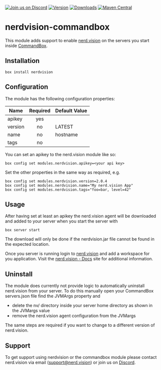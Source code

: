 [![Join us on Discord](https://img.shields.io/discord/588772895870943302?label=join%20us%20on%20discord&logo=discord&style=flat-square)](https://discord.gg/TxPG97U)
[![Version](https://www.forgebox.io/api/v1/entry/nerdvision/badges/version)](https://www.forgebox.io/view/nerdvision)
[![Downloads](https://www.forgebox.io/api/v1/entry/nerdvision/badges/downloads)](https://www.forgebox.io/view/nerdvision)
[![Maven Central](https://img.shields.io/maven-central/v/com.nerdvision/agent.svg?label=Maven%20Central&style=flat-square)](https://search.maven.org/search?q=g:%22com.nerdvision%22%20AND%20a:%22agent%22)
# nerdvision-commandbox

This module adds support to enable [nerd.vision](https://nerd.vision) on the servers you start inside [CommandBox](https://commandbox.ortusbooks.com).

## Installation

````
box install nerdvision
````

## Configuration

The module has the following configuration properties:

| Name   | Required | Default Value 
|--------|:--------:|:-------------|
| apikey | yes      |              |
| version| no       | LATEST       |
| name   | no       | hostname     |
| tags   | no       |              |

You can set an apikey to the nerd.vision module like so:

````
box config set modules.nerdvision.apikey=<your api key>
````

Set the other properties in the same way as required, e.g.

````
box config set modules.nerdvision.version=2.0.4
box config set modules.nerdvision.name="My nerd.vision App"
box config set modules.nerdvision.tags="foo=bar, level=42"
````

## Usage

After having set at least an apikey the nerd.vision agent will be downloaded and added to your server when you start the server with

````
box server start
````

The download will only be done if the nerdvision.jar file cannot be found in the expected location.

Once you server is running login to [nerd.vision](https://app.nerd.vision) and add a workspace for you application. Visit the [nerd.vision - Docs](https://docs.nerd.vision) site for additional information.

## Uninstall

The module does currently not provide logic to automatically uninstall nerd.vision from your server. To do this manually open your CommandBox servers.json file find the JVMArgs property and 
- delete the nv/ directory inside your server home directory as shown in the JVMargs value 
- remove the nerd.vision agent configuration from the JVMargs

The same steps are required if you want to change to a different version of nerd.vision. 

## Support

To get support using nerdvision or the commandbox module please contact nerd.vision via email (support@nerd.vision) or join us on [Discord](https://discord.gg/TxPG97U).
